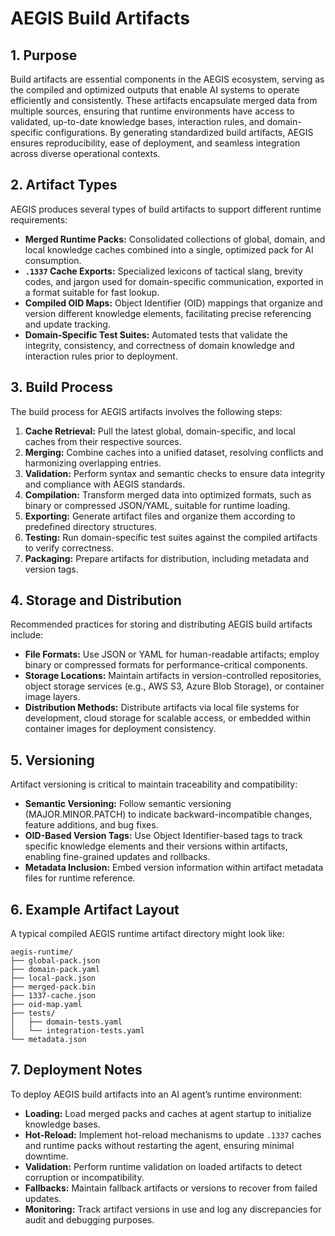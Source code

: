 # AEGIS Build Artifacts

## 1. Purpose

Build artifacts are essential components in the AEGIS ecosystem, serving as the compiled and optimized outputs that enable AI systems to operate efficiently and consistently. These artifacts encapsulate merged data from multiple sources, ensuring that runtime environments have access to validated, up-to-date knowledge bases, interaction rules, and domain-specific configurations. By generating standardized build artifacts, AEGIS ensures reproducibility, ease of deployment, and seamless integration across diverse operational contexts.

## 2. Artifact Types

AEGIS produces several types of build artifacts to support different runtime requirements:

- **Merged Runtime Packs:** Consolidated collections of global, domain, and local knowledge caches combined into a single, optimized pack for AI consumption.
- **`.1337` Cache Exports:** Specialized lexicons of tactical slang, brevity codes, and jargon used for domain-specific communication, exported in a format suitable for fast lookup.
- **Compiled OID Maps:** Object Identifier (OID) mappings that organize and version different knowledge elements, facilitating precise referencing and update tracking.
- **Domain-Specific Test Suites:** Automated tests that validate the integrity, consistency, and correctness of domain knowledge and interaction rules prior to deployment.

## 3. Build Process

The build process for AEGIS artifacts involves the following steps:

1. **Cache Retrieval:** Pull the latest global, domain-specific, and local caches from their respective sources.
2. **Merging:** Combine caches into a unified dataset, resolving conflicts and harmonizing overlapping entries.
3. **Validation:** Perform syntax and semantic checks to ensure data integrity and compliance with AEGIS standards.
4. **Compilation:** Transform merged data into optimized formats, such as binary or compressed JSON/YAML, suitable for runtime loading.
5. **Exporting:** Generate artifact files and organize them according to predefined directory structures.
6. **Testing:** Run domain-specific test suites against the compiled artifacts to verify correctness.
7. **Packaging:** Prepare artifacts for distribution, including metadata and version tags.

## 4. Storage and Distribution

Recommended practices for storing and distributing AEGIS build artifacts include:

- **File Formats:** Use JSON or YAML for human-readable artifacts; employ binary or compressed formats for performance-critical components.
- **Storage Locations:** Maintain artifacts in version-controlled repositories, object storage services (e.g., AWS S3, Azure Blob Storage), or container image layers.
- **Distribution Methods:** Distribute artifacts via local file systems for development, cloud storage for scalable access, or embedded within container images for deployment consistency.

## 5. Versioning

Artifact versioning is critical to maintain traceability and compatibility:

- **Semantic Versioning:** Follow semantic versioning (MAJOR.MINOR.PATCH) to indicate backward-incompatible changes, feature additions, and bug fixes.
- **OID-Based Version Tags:** Use Object Identifier-based tags to track specific knowledge elements and their versions within artifacts, enabling fine-grained updates and rollbacks.
- **Metadata Inclusion:** Embed version information within artifact metadata files for runtime reference.

## 6. Example Artifact Layout

A typical compiled AEGIS runtime artifact directory might look like:

```
aegis-runtime/
├── global-pack.json
├── domain-pack.yaml
├── local-pack.json
├── merged-pack.bin
├── 1337-cache.json
├── oid-map.yaml
├── tests/
│   ├── domain-tests.yaml
│   └── integration-tests.yaml
└── metadata.json
```

## 7. Deployment Notes

To deploy AEGIS build artifacts into an AI agent’s runtime environment:

- **Loading:** Load merged packs and caches at agent startup to initialize knowledge bases.
- **Hot-Reload:** Implement hot-reload mechanisms to update `.1337` caches and runtime packs without restarting the agent, ensuring minimal downtime.
- **Validation:** Perform runtime validation on loaded artifacts to detect corruption or incompatibility.
- **Fallbacks:** Maintain fallback artifacts or versions to recover from failed updates.
- **Monitoring:** Track artifact versions in use and log any discrepancies for audit and debugging purposes.